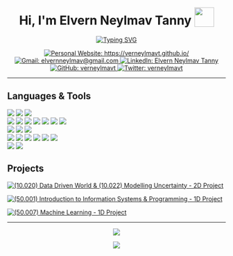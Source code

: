 <!--  -->
<h1 align="center">
    <b>Hi, I'm Elvern Neylmav Tanny </b>
    <img src="https://media.giphy.com/media/NfKnZceHRpkn2ziaNk/giphy.gif" width="45" style="vertical-align: -5px;">
</h1>
<!--  -->



<!--  -->
<p align="center">
    <a href="https://git.io/typing-svg"><img src="https://readme-typing-svg.demolab.com?font=Source+Code+Pro&weight=500&size=25&pause=1000&color=7bd4f1&center=true&vCenter=true&width=600&height=100&lines=Computer+Science+Student;Aspired+Full+Stack+Developer;Artificial+Intelligence+Enthusiast;Lifelong+Learner" alt="Typing SVG" />
    </a>
</p>
<!--  -->



<!--  -->
<p align="center">
    <a href="https://verneylmavt.github.io/" target="blank">
        <img src="https://img.shields.io/badge/PERSONAL_WEBSITE-1D1B1F?style=for-the-badge&logo=medium&logoColor=white" alt="Personal Website: https://verneylmavt.github.io/" />
    </a>
    <a href="mailto:elvernneylmav@gmail.com" target="_blank">
        <img src="https://img.shields.io/badge/GMAIL-EA4335?style=for-the-badge&logo=gmail&logoColor=white" alt="Gmail: elvernneylmav@gmail.com"/>
    </a>
    <a href="https://www.linkedin.com/in/elvern-neylmav-t/" target="_blank">
        <img src="https://img.shields.io/badge/LINKEDIN-0A66C2?style=for-the-badge&logo=linkedin&logoColor=white" alt="LinkedIn: Elvern Neylmav Tanny"/>
    </a>
    <a href="https://github.com/verneylmavt" target="_blank">
        <img src="https://img.shields.io/badge/GITHUB-27005D?style=for-the-badge&logo=github&logoColor=white" alt="GitHub: verneylmavt"  />
    </a> 
    <a href="https://twitter.com/verneylmavt" target="_blank">
        <img src="https://img.shields.io/badge/TWITTER-000000?style=for-the-badge&logo=x&logoColor=white" alt="Twitter: verneylmavt" />
    </a> 
</p>
<!--  -->
<hr>



<!--
- 🔭 I’m currently working on Personal Website

- 🌱 I’m currently learning Front-End Web Development

- 👯 I’m looking to collaborate on [<TO BE FILLED>](example.com)

- 🤝 I’m looking for help with [<TO BE FILLED>](example.com)

- 👨‍💻 All of my projects are available at [example.com](example.com)

- 💬 Ask me about **<TO BE FILLED>**

- 📫 How to reach me **elvernneylmav@gmail.com**

- 📄 Know about my experiences [example.com](example.com)

- ⚡ Fun fact **<TO BE FILLED>**
-->



<!--
<h3 align="left">Connect with me:</h3>
<p align="left">
<a href="https://twitter.com/verneylmavt" target="blank"><img align="center" src="https://raw.githubusercontent.com/rahuldkjain/github-profile-readme-generator/master/src/images/icons/Social/twitter.svg" alt="verneylmavt" height="30" width="40" /></a>
<a href="https://linkedin.com/in/elvern-neylmav-t" target="blank"><img align="center" src="https://raw.githubusercontent.com/rahuldkjain/github-profile-readme-generator/master/src/images/icons/Social/linked-in-alt.svg" alt="elvern-neylmav-t" height="30" width="40" /></a>
</p>
-->



<!--  -->
<h2 align="left">
    Languages & Tools
</h2>
<!--  -->

<!--
<p align="left"> <a href="https://www.gnu.org/software/bash/" target="_blank" rel="noreferrer"> <img src="https://www.vectorlogo.zone/logos/gnu_bash/gnu_bash-icon.svg" alt="bash" width="40" height="40"/> </a> <a href="https://getbootstrap.com" target="_blank" rel="noreferrer"> <img src="https://raw.githubusercontent.com/devicons/devicon/master/icons/bootstrap/bootstrap-plain-wordmark.svg" alt="bootstrap" width="40" height="40"/> </a> <a href="https://www.cprogramming.com/" target="_blank" rel="noreferrer"> <img src="https://raw.githubusercontent.com/devicons/devicon/master/icons/c/c-original.svg" alt="c" width="40" height="40"/> </a> <a href="https://www.w3schools.com/css/" target="_blank" rel="noreferrer"> <img src="https://raw.githubusercontent.com/devicons/devicon/master/icons/css3/css3-original-wordmark.svg" alt="css3" width="40" height="40"/> </a> <a href="https://expressjs.com" target="_blank" rel="noreferrer"> <img src="https://raw.githubusercontent.com/devicons/devicon/master/icons/express/express-original-wordmark.svg" alt="express" width="40" height="40"/> </a> <a href="https://www.figma.com/" target="_blank" rel="noreferrer"> <img src="https://www.vectorlogo.zone/logos/figma/figma-icon.svg" alt="figma" width="40" height="40"/> </a> <a href="https://firebase.google.com/" target="_blank" rel="noreferrer"> <img src="https://www.vectorlogo.zone/logos/firebase/firebase-icon.svg" alt="firebase" width="40" height="40"/> </a> <a href="https://git-scm.com/" target="_blank" rel="noreferrer"> <img src="https://www.vectorlogo.zone/logos/git-scm/git-scm-icon.svg" alt="git" width="40" height="40"/> </a> <a href="https://www.w3.org/html/" target="_blank" rel="noreferrer"> <img src="https://raw.githubusercontent.com/devicons/devicon/master/icons/html5/html5-original-wordmark.svg" alt="html5" width="40" height="40"/> </a> <a href="https://ifttt.com/" target="_blank" rel="noreferrer"> <img src="https://www.vectorlogo.zone/logos/ifttt/ifttt-ar21.svg" alt="ifttt" width="40" height="40"/> </a> <a href="https://www.java.com" target="_blank" rel="noreferrer"> <img src="https://raw.githubusercontent.com/devicons/devicon/master/icons/java/java-original.svg" alt="java" width="40" height="40"/> </a> <a href="https://developer.mozilla.org/en-US/docs/Web/JavaScript" target="_blank" rel="noreferrer"> <img src="https://raw.githubusercontent.com/devicons/devicon/master/icons/javascript/javascript-original.svg" alt="javascript" width="40" height="40"/> </a> <a href="https://www.linux.org/" target="_blank" rel="noreferrer"> <img src="https://raw.githubusercontent.com/devicons/devicon/master/icons/linux/linux-original.svg" alt="linux" width="40" height="40"/> </a> <a href="https://www.mongodb.com/" target="_blank" rel="noreferrer"> <img src="https://raw.githubusercontent.com/devicons/devicon/master/icons/mongodb/mongodb-original-wordmark.svg" alt="mongodb" width="40" height="40"/> </a> <a href="https://www.mysql.com/" target="_blank" rel="noreferrer"> <img src="https://raw.githubusercontent.com/devicons/devicon/master/icons/mysql/mysql-original-wordmark.svg" alt="mysql" width="40" height="40"/> </a> <a href="https://nodejs.org" target="_blank" rel="noreferrer"> <img src="https://raw.githubusercontent.com/devicons/devicon/master/icons/nodejs/nodejs-original-wordmark.svg" alt="nodejs" width="40" height="40"/> </a> <a href="https://pandas.pydata.org/" target="_blank" rel="noreferrer"> <img src="https://raw.githubusercontent.com/devicons/devicon/2ae2a900d2f041da66e950e4d48052658d850630/icons/pandas/pandas-original.svg" alt="pandas" width="40" height="40"/> </a> <a href="https://www.python.org" target="_blank" rel="noreferrer"> <img src="https://raw.githubusercontent.com/devicons/devicon/master/icons/python/python-original.svg" alt="python" width="40" height="40"/> </a> <a href="https://pytorch.org/" target="_blank" rel="noreferrer"> <img src="https://www.vectorlogo.zone/logos/pytorch/pytorch-icon.svg" alt="pytorch" width="40" height="40"/> </a> <a href="https://reactjs.org/" target="_blank" rel="noreferrer"> <img src="https://raw.githubusercontent.com/devicons/devicon/master/icons/react/react-original-wordmark.svg" alt="react" width="40" height="40"/> </a> <a href="https://scikit-learn.org/" target="_blank" rel="noreferrer"> <img src="https://upload.wikimedia.org/wikipedia/commons/0/05/Scikit_learn_logo_small.svg" alt="scikit_learn" width="40" height="40"/> </a> <a href="https://seaborn.pydata.org/" target="_blank" rel="noreferrer"> <img src="https://seaborn.pydata.org/_images/logo-mark-lightbg.svg" alt="seaborn" width="40" height="40"/> </a> <a href="https://svelte.dev" target="_blank" rel="noreferrer"> <img src="https://upload.wikimedia.org/wikipedia/commons/1/1b/Svelte_Logo.svg" alt="svelte" width="40" height="40"/> </a> <a href="https://tailwindcss.com/" target="_blank" rel="noreferrer"> <img src="https://www.vectorlogo.zone/logos/tailwindcss/tailwindcss-icon.svg" alt="tailwind" width="40" height="40"/> </a> <a href="https://www.typescriptlang.org/" target="_blank" rel="noreferrer"> <img src="https://raw.githubusercontent.com/devicons/devicon/master/icons/typescript/typescript-original.svg" alt="typescript" width="40" height="40"/> </a> </p>
-->

<!--  -->
<p align="left">
    <img src="https://img.shields.io/badge/PYTHON-5168bd?style=for-the-badge&logo=python&logoColor=white"/>
    <img src="https://img.shields.io/badge/C-659bd3?style=for-the-badge&logo=c&logoColor=white"/>
    <img src="https://img.shields.io/badge/JAVA-ed2025?style=for-the-badge&logo=coffeescript&logoColor=white"/>
    <br>
    <img src="https://img.shields.io/badge/FIGMA-a358ff?style=for-the-badge&logo=figma&logoColor=white"/>
    <img src="https://img.shields.io/badge/HTML-dd4b25?style=for-the-badge&logo=html5&logoColor=white"/>
    <img src="https://img.shields.io/badge/CSS-214ce5?style=for-the-badge&logo=css3&logoColor=white"/>
    <img src="https://img.shields.io/badge/BOOTSTRAP-7952B3?style=for-the-badge&logo=bootstrap&logoColor=white"/>
    <!-- <img src="https://img.shields.io/badge/TAILWIND-06B6D4?style=for-the-badge&logo=tailwindcss&logoColor=white"/> -->
    <img src="https://img.shields.io/badge/JAVASCRIPT-fcb040?style=for-the-badge&logo=javascript&logoColor=black"/>
    <img src="https://img.shields.io/badge/TYPESCRIPT-3178C6?style=for-the-badge&logo=typescript&logoColor=white"/>
    <img src="https://img.shields.io/badge/REACT-7bd4f1?style=for-the-badge&logo=react&logoColor=black"/>
    <br>
    <img src="https://img.shields.io/badge/NODE.JS-339933?style=for-the-badge&logo=nodedotjs&logoColor=white"/>
    <!-- <img src="https://img.shields.io/badge/FIREBASE-f68304?style=for-the-badge&logo=firebase&logoColor=white"/> -->
    <img src="https://img.shields.io/badge/MYSQL-4479A1?style=for-the-badge&logo=mysql&logoColor=white"/>
    <img src="https://img.shields.io/badge/MONGODB-47A248?style=for-the-badge&logo=mongodb&logoColor=white"/>
    <br>
    <img src="https://img.shields.io/badge/NUMPY-013243?style=for-the-badge&logo=numpy&logoColor=white"/>
    <img src="https://img.shields.io/badge/PANDAS-150458?style=for-the-badge&logo=pandas&logoColor=white"/>
    <img src="https://img.shields.io/badge/MATPLOTLIB-e8ddab?style=for-the-badge&logo=matternet&logoColor=black"/>
    <img src="https://img.shields.io/badge/SEABORN-7eb1bd?style=for-the-badge&logo=circle&logoColor=white"/>
    <img src="https://img.shields.io/badge/SCIKITLEARN-F7931E?style=for-the-badge&logo=scikitlearn&logoColor=white"/>
    <img src="https://img.shields.io/badge/PYTORCH-EE4C2C?style=for-the-badge&logo=pytorch&logoColor=white"/>
    <br>
    <img src="https://img.shields.io/badge/GIT-f03c2e?style=for-the-badge&logo=git&logoColor=white"/>
    <img src="https://img.shields.io/badge/BASH-232c34?style=for-the-badge&logo=gnubash&logoColor=white"/>
</p>
<!--  -->



<!--  -->
<h2 align="left">
    Projects
</h2>
<!--  -->

<!--
<p>
    <img align="center" src="https://github-readme-stats.vercel.app/api/top-langs?username=verneylmavt&show_icons=true&locale=en&layout=compact" alt="verneylmavt" />
</p>
<p>&nbsp;
    <img align="center" src="https://github-readme-stats.vercel.app/api?username=verneylmavt&show_icons=true&locale=en" alt="verneylmavt" />
</p>
-->

<!--  -->
[![(10.020) Data Driven World & (10.022) Modelling Uncertainty - 2D Project](https://github-readme-stats.vercel.app/api/pin/?username=verneylmavt&repo=regression-food_security-py&border_color=7bd4f1&bg_color=0D1117&title_color=bddfff&text_color=8B949E&icon_color=38a0ff)](https://github.com/verneylmavt/regression-food_security-py)
<!-- [![(50.002) Computation Structures - 1D Project](https://github-readme-stats.vercel.app/api/pin/?username=50002-computation-structures&repo=5Heads&border_color=457BFF&bg_color=0D1117&title_color=C9D1D9&text_color=8B949E&icon_color=457BFF)](https://github.com/verneylmavt/regression-food_security-py) -->
[![(50.001) Introduction to Information Systems & Programming - 1D Project](https://github-readme-stats.vercel.app/api/pin/?username=nigelpoh&repo=Digital-Trail-App&border_color=7bd4f1&bg_color=0D1117&title_color=bddfff&text_color=8B949E&icon_color=38a0ff)](https://github.com/nigelpoh/Digital-Trail-App)
<!-- [![(50.003) Elements of Software Construction - 1D Project](https://github-readme-stats.vercel.app/api/pin/?username=DeProfessorA&repo=construct-software-wow&border_color=457BFF&bg_color=0D1117&title_color=C9D1D9&text_color=8B949E&icon_color=457BFF)](https://github.com/DeProfessorA/construct-software-wow) -->
[![(50.007) Machine Learning - 1D Project](https://github-readme-stats.vercel.app/api/pin/?username=verneylmavt&repo=hmm-text_analysis-py&border_color=7bd4f1&bg_color=0D1117&title_color=bddfff&text_color=8B949E&icon_color=38a0ff)](https://github.com/verneylmavt/hmm-text_analysis-py)
<!--  -->
<hr>



<!--  -->
<p align="center">
  <a href="https://github.com/verneylmavt">
    <img src="https://github-readme-streak-stats.herokuapp.com/?user=verneylmavt&theme=prussian&border=7bd4f1&background=0D1117"/>
  </a>
</p>

<p align="center">
  <a href="https://github.com/verneylmavt">
    <img src="https://github-profile-summary-cards.vercel.app/api/cards/profile-details?username=verneylmavt&theme=prussian&border=7F3FBF"/>
  </a>
</p>
<!--  -->



<!--
<h1 align="center">
    <b>Happy Coding! </b>
    <img src="https://media.giphy.com/media/Y03L5F8T2j6eSy6xrP/giphy.gif" width="45" style="vertical-align: -5px;">
</h1>
-->
